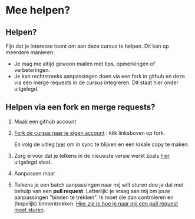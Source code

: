 # Mee helpen?

## Helpen?

Fijn dat je interesse toont om aan deze cursus te helpen. Dit kan op meerdere manieren:

* Je mag me altijd gewoon mailen met tips, opmerkingen of verbeteringen.
* Je kan rechtstreeks aanpassingen doen via een fork in github en deze via een merge requests in de cursus integreren. Dit staat hier onder uitgelegd.

## Helpen via een fork en merge requests?

1. Maak een github account
2. [Fork de cursus naar je eigen account](https://github.com/timdams/csharpbook) : klik linksboven op fork.

   En volg de uitleg [hier](https://help.github.com/articles/fork-a-repo/) om in sync te blijven en een lokale copy te maken.

3. Zorg ervoor dat je telkens in de nieuwste versie werkt zoals [hier](https://help.github.com/articles/syncing-a-fork%20) uitgelegd staat.
4. Aanpassen maar
5. Telkens je een batch aanpassingen naar mij wilt sturen doe je dat met behulp van een **pull request**. Letterlijk: je vraag aan mij om jouw aanpassingen "binnen te trekken". Ik moet die dan controleren en \(hopelijk\) binnentrekken. [Hier zie je hoe je naar mij een pull request moet sturen](https://help.github.com/articles/creating-a-pull-request-from-a-fork/).

